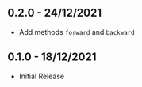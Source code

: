 ## 0.2.0 - 24/12/2021

- Add methods `forward` and `backward`

## 0.1.0 - 18/12/2021

- Initial Release